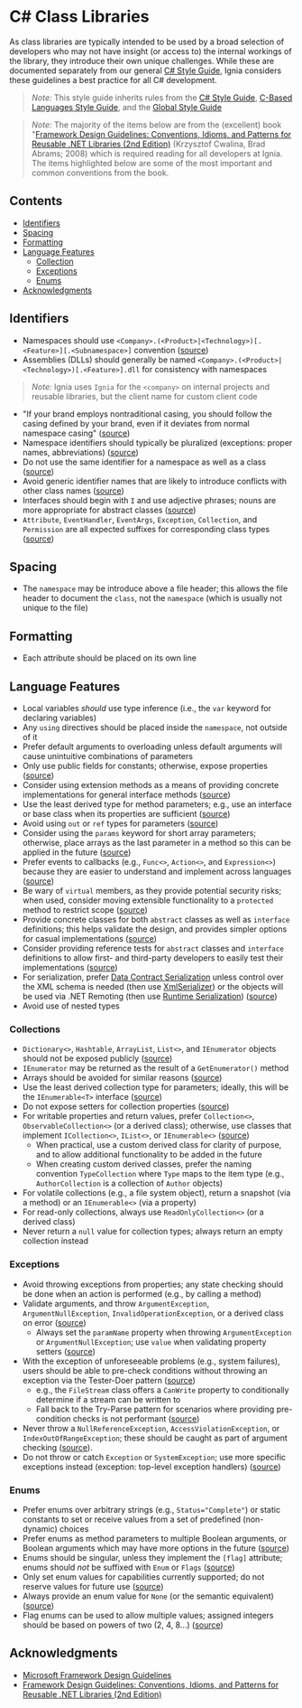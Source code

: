 # C# Class Libraries

As class libraries are typically intended to be used by a broad selection of developers who may not have insight (or access to) the internal workings of the library, they introduce their own unique challenges. While these are documented separately from our general [C# Style Guide](../C%23/README.md), Ignia considers these guidelines a best practice for all C# development.

> *Note:* This style guide inherits rules from the [C# Style Guide](../C%23/README.md), [C-Based Languages Style Guide](../README.md), and the [Global Style Guide](../../README.md)

> *Note:* The majority of the items below are from the (excellent) book "[Framework Design Guidelines: Conventions, Idioms, and Patterns for Reusable .NET Libraries (2nd Edition)](http://www.amazon.com/Framework-Design-Guidelines-Conventions-Libraries/dp/0321545613) (Krzysztof Cwalina, Brad Abrams; 2008) which is required reading for all developers at Ignia. The items highlighted below are some of the most important and common conventions from the book.

## Contents
- [Identifiers](#identifiers)
- [Spacing](#spacing)
- [Formatting](#formatting)
- [Language Features](#language-features)
  - [Collection](#colletions)
  - [Exceptions](#exceptions)
  - [Enums](#enums)
- [Acknowledgments](#acknowledgments)

## Identifiers
- Namespaces should use `<Company>.(<Product>|<Technology>)[.<Feature>][.<Subnamespace>]` convention ([source](https://msdn.microsoft.com/en-us/library/ms229026%28v=vs.110%29.aspx))
- Assemblies (DLLs) should generally be named `<Company>.(<Product>|<Technology>)[.<Feature>].dll` for consistency with namespaces

> *Note:* Ignia uses `Ignia` for the `<company>` on internal projects and reusable libraries, but the client name for custom client code

- "If your brand employs nontraditional casing, you should follow the casing defined by your brand, even if it deviates from normal namespace casing" ([source](https://msdn.microsoft.com/en-us/library/ms229026(v=vs.110).aspx))
- Namespace identifiers should typically be pluralized (exceptions: proper names, abbreviations) ([source](https://msdn.microsoft.com/en-us/library/ms229026(v=vs.110).aspx))
- Do not use the same identifier for a namespace as well as a class ([source](https://msdn.microsoft.com/en-us/library/ms229026(v=vs.110).aspx))
- Avoid generic identifier names that are likely to introduce conflicts with other class names ([source](https://msdn.microsoft.com/en-us/library/ms229026(v=vs.110).aspx))
- Interfaces should begin with `I` and use adjective phrases; nouns are more appropriate for abstract classes ([source](https://msdn.microsoft.com/en-us/library/ms229040(v=vs.110).aspx))
- `Attribute`, `EventHandler`, `EventArgs`, `Exception`, `Collection`, and `Permission` are all expected suffixes for corresponding class types ([source](https://msdn.microsoft.com/en-us/library/ms229040(v=vs.110).aspx))

## Spacing
- The `namespace` may be introduce above a file header; this allows the file header to document the `class`, not the `namespace` (which is usually not unique to the file)

## Formatting
- Each attribute should be placed on its own line

## Language Features
- Local variables *should* use type inference (i.e., the `var` keyword for declaring variables)
- Any `using` directives should be placed inside the `namespace`, not outside of it
- Prefer default arguments to overloading unless default arguments will cause unintuitive combinations of parameters
- Only use public fields for constants; otherwise, expose properties ([source](https://msdn.microsoft.com/en-us/library/ms229057(v=vs.110).aspx))
- Consider using extension methods as a means of providing concrete implementations for general interface methods ([source](https://msdn.microsoft.com/en-us/library/dn169395(v=vs.110).aspx))
- Use the least derived type for method parameters; e.g., use an interface or base class when its properties are sufficient ([source](https://msdn.microsoft.com/en-us/library/ms229015(v=vs.110).aspx))
- Avoid using `out` or `ref` types for parameters ([source](https://msdn.microsoft.com/en-us/library/ms229015(v=vs.110).aspx))
- Consider using the `params` keyword for short array parameters; otherwise, place arrays as the last parameter in a method so this can be applied in the future ([source](https://msdn.microsoft.com/en-us/library/ms229015(v=vs.110).aspx))
- Prefer events to callbacks (e.g., `Func<>`, `Action<>`, and `Expression<>`) because they are easier to understand and implement across languages ([source](https://msdn.microsoft.com/en-us/library/ms229041(v=vs.110).aspx))
- Be wary of `virtual` members, as they provide potential security risks; when used, consider moving extensible functionality to a `protected` method to restrict scope ([source](https://msdn.microsoft.com/en-us/library/ms229044(v=vs.110).aspx))
- Provide concrete classes for both `abstract` classes as well as `interface` definitions; this helps validate the design, and provides simpler options for casual implementations ([source](https://msdn.microsoft.com/en-us/library/ms229019(v=vs.110).aspx))
- Consider providing reference tests for `abstract` classes and `interface` definitions to allow first- and third-party developers to easily test their implementations ([source](https://msdn.microsoft.com/en-us/library/ms229019(v=vs.110).aspx))
- For serialization, prefer [Data Contract Serialization](https://msdn.microsoft.com/en-us/library/system.runtime.serialization.datacontractattribute(v=vs.110).aspx) unless control over the XML schema is needed (then use [XmlSerializer](https://msdn.microsoft.com/en-us/library/system.xml.serialization.xmlserializer(v=vs.110).aspx)) or the objects will be used via .NET Remoting (then use [Runtime Serialization](https://msdn.microsoft.com/en-us/library/system.serializableattribute(v=vs.110).aspx)) ([source](https://msdn.microsoft.com/en-us/library/dn169405(v=vs.110).aspx))
- Avoid use of nested types

### Collections
- `Dictionary<>`, `Hashtable`, `ArrayList`, `List<>`, and `IEnumerator` objects should not be exposed publicly ([source](https://msdn.microsoft.com/en-us/library/dn169389(v=vs.110).aspx))
 - `IEnumerator` may be returned as the result of a `GetEnumerator()` method
 - Arrays should be avoided for similar reasons ([source](https://msdn.microsoft.com/en-us/library/k2604h5s(v=vs.110).aspx))
- Use the least derived collection type for parameters; ideally, this will be the `IEnumerable<T>` interface ([source](https://msdn.microsoft.com/en-us/library/dn169389(v=vs.110).aspx))
- Do not expose setters for collection properties ([source](https://msdn.microsoft.com/en-us/library/dn169389(v=vs.110).aspx))
- For writable properties and return values, prefer `Collection<>`, `ObservableCollection<>` (or a derived class); otherwise, use classes that implement `ICollection<>`, `IList<>`, or `IEnumerable<>` ([source](https://msdn.microsoft.com/en-us/library/dn169389(v=vs.110).aspx))
  - When practical, use a custom derived class for clarity of purpose, and to allow additional functionality to be added in the future
  - When creating custom derived classes, prefer the naming convention `TypeCollection` where `Type` maps to the item type (e.g., `AuthorCollection` is a collection of `Author` objects)
- For volatile collections (e.g., a file system object), return a snapshot (via a method) or an `IEnumerable<>` (via a property)
- For read-only collections, always use `ReadOnlyCollection<>` (or a derived class)
- Never return a `null` value for collection types; always return an empty collection instead

### Exceptions
- Avoid throwing exceptions from properties; any state checking should be done when an action is performed (e.g., by calling a method)
- Validate arguments, and throw `ArgumentException`, `ArgumentNullException`, `InvalidOperationException`, or a derived class on error ([source](https://msdn.microsoft.com/en-us/library/ms229015(v=vs.110).aspx))
  - Always set the `paramName` property when throwing `ArgumentException` or `ArgumentNullException`; use `value` when validating property setters ([source](https://msdn.microsoft.com/en-us/library/ms229007(v=vs.110).aspx))
- With the exception of unforeseeable problems (e.g., system failures), users should be able to pre-check conditions without throwing an exception via the Tester-Doer pattern ([source](https://msdn.microsoft.com/en-us/library/ms229030(v=vs.110).aspx))
  - e.g., the `FileStream` class offers a `CanWrite` property to conditionally determine if a stream can be written to
  - Fall back to the Try-Parse pattern for scenarios where providing pre-condition checks is not performant ([source](https://msdn.microsoft.com/en-us/library/ms229009(v=vs.110).aspx))
- Never throw a `NullReferenceException`, `AccessViolationException`, or `IndexOutOfRangeException`; these should be caught as part of argument checking ([source](https://msdn.microsoft.com/en-us/library/ms229007(v=vs.110).aspx)).
- Do not throw or catch `Exception` or `SystemException`; use more specific exceptions instead (exception: top-level exception handlers) ([source](https://msdn.microsoft.com/en-us/library/ms229007(v=vs.110).aspx))

### Enums
- Prefer enums over arbitrary strings (e.g., `Status="Complete"`) or static constants to set or receive values from a set of predefined (non-dynamic) choices
- Prefer enums as method parameters to multiple Boolean arguments, or Boolean arguments which may have more options in the future ([source](https://msdn.microsoft.com/en-us/library/ms229015(v=vs.110).aspx))
- Enums should be singular, unless they implement the `[flag]` attribute; enums should *not* be suffixed with `Enum` or `Flags` ([source](https://msdn.microsoft.com/en-us/library/ms229040(v=vs.110).aspx))
- Only set enum values for capabilities currently supported; do not reserve values for future use ([source](https://msdn.microsoft.com/en-us/library/ms229058(v=vs.110).aspx))
- Always provide an enum value for `None` (or the semantic equivalent) ([source](https://msdn.microsoft.com/en-us/library/ms229058(v=vs.110).aspx))
- Flag enums can be used to allow multiple values; assigned integers should be based on powers of two (2, 4, 8...) ([source](https://msdn.microsoft.com/en-us/library/ms229058(v=vs.110).aspx))

## Acknowledgments
- [Microsoft Framework Design Guidelines](https://msdn.microsoft.com/en-us/library/ms229042(v=vs.110).aspx)
- [Framework Design Guidelines: Conventions, Idioms, and Patterns for Reusable .NET Libraries (2nd Edition)](http://www.amazon.com/Framework-Design-Guidelines-Conventions-Libraries/dp/0321545613)
